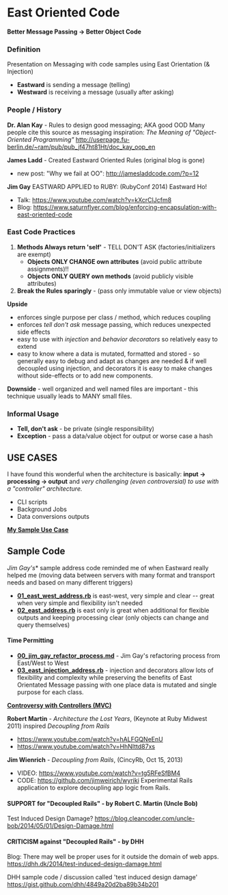 # East Oriented Code

**Better Message Passing -> Better Object Code**

### Definition

Presentation on Messaging with code samples using East Orientation (& Injection)
- **Eastward** is sending a message (telling)
- **Westward** is receiving a message (usually after asking)

### People / History

**Dr. Alan Kay** - Rules to design good messaging; AKA good OOD
Many people cite this source as messaging inspiration: _The Meaning of "Object-Oriented Programming"_ http://userpage.fu-berlin.de/~ram/pub/pub_jf47ht81Ht/doc_kay_oop_en

**James Ladd** - Created Eastward Oriented Rules (original blog is gone)
- new post: "Why we fail at OO": http://jamesladdcode.com/?p=12

**Jim Gay** EASTWARD APPLIED to RUBY: (RubyConf 2014) Eastward Ho!
- Talk: https://www.youtube.com/watch?v=kXcrClJcfm8
- Blog: https://www.saturnflyer.com/blog/enforcing-encapsulation-with-east-oriented-code

### East Code Practices

1. **Methods Always return 'self'** - TELL DON'T ASK (factories/initializers are exempt)
    - **Objects ONLY CHANGE own attributes** (avoid public attribute assignments)!!
    - **Objects ONLY QUERY own methods** (avoid publicly visible attributes)
2. **Break the Rules sparingly** - (pass only immutable value or view objects)

**Upside**
- enforces single purpose per class / method, which reduces coupling
- enforces _tell don't ask_ message passing, which reduces unexpected side effects
- easy to use with _injection_ and _behavior decorators_ so relatively easy to extend
- easy to know where a data is mutated, formatted and stored - so generally easy to debug and adapt as changes are needed & if well decoupled using injection, and decorators it is easy to make changes without side-effects or to add new components.

**Downside** - well organized and well named files are important - this technique usually leads to MANY small files.

### Informal Usage

- **Tell, don't ask** - be private (single responsibility)
- **Exception** - pass a data/value object for output or worse case a hash


## USE CASES

I have found this wonderful when the architecture is basically:
**input -> processing -> output**
and _very challenging (even controversial) to use with a "controller" architecture._

- CLI scripts
- Background Jobs
- Data conversions outputs

**[My Sample Use Case](https://github.com/btihen/East_Oriented_Code/blob/master/USE_CASE_NOTES.md)**


## Sample Code

*Jim Gay's** sample address code reminded me of when Eastward really helped me
(moving data between servers with many format and transport needs and based on many different triggers)

- **[01_east_west_address.rb](https://github.com/btihen/East_Oriented_Code/blob/master/01_east_west_address.rb)** is east-west, very simple and clear -- great when very simple and flexibility isn't needed
- **[02_east_address.rb](https://github.com/btihen/East_Oriented_Code/blob/master/02_east_address.rb)** is east only is great when additional for flexible outputs and keeping processing clear (only objects can change and query themselves)

#### Time Permitting

- **[00_jim_gay_refactor_process.md](https://github.com/btihen/East_Oriented_Code/blob/master/00_jim_gay_refactor_process.md)** - Jim Gay's refactoring process from East/West to West
- **[03_east_injection_address.rb](https://github.com/btihen/East_Oriented_Code/blob/master/03_east_injection_address.rb)** - injection and decorators allow lots of flexibility and complexity while preserving the benefits of East Orientated Message passing with one place data is mutated and single purpose for each class.

**[Controversy with Controllers (MVC)](https://github.com/btihen/East_Oriented_Code/blob/master/Controversy_with_Controllers.rb)**

**Robert Martin** - _Architecture the Lost Years_, (Keynote at Ruby Midwest 2011)
inspired _Decoupling from Rails_
- https://www.youtube.com/watch?v=hALFGQNeEnU
- https://www.youtube.com/watch?v=HhNIttd87xs

**Jim Wienrich** - _Decoupling from Rails_, (CincyRb, Oct 15, 2013)
- VIDEO: https://www.youtube.com/watch?v=tg5RFeSfBM4
- CODE: https://github.com/jimweirich/wyriki
Experimental Rails application to explore decoupling app logic from Rails.

#### SUPPORT for "Decoupled Rails" - by Robert C. Martin (Uncle Bob)
Test Induced Design Damage?
https://blog.cleancoder.com/uncle-bob/2014/05/01/Design-Damage.html

#### CRITICISM against "Decoupled Rails" - by DHH
Blog: There may well be proper uses for it outside the domain of web apps.
https://dhh.dk/2014/test-induced-design-damage.html

DHH sample code / discussion called 'test induced design damage'
https://gist.github.com/dhh/4849a20d2ba89b34b201

